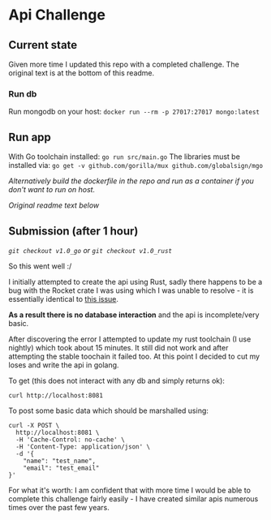 # Api Challenge

## Current state
Given more time I updated this repo with a completed challenge. The original text is at the bottom of this readme.

### Run db
Run mongodb on your host:
`docker run --rm -p 27017:27017 mongo:latest`

## Run app
With Go toolchain installed:
`go run src/main.go`
The libraries must be installed via:
`go get -v github.com/gorilla/mux github.com/globalsign/mgo`

_Alternatively build the dockerfile in the repo and run as a container if you don't want to run on host._

*_Original readme text below_*

## Submission (after 1 hour)
_`git checkout v1.0_go` or `git checkout v1.0_rust`_

So this went well :/

I initially attempted to create the api using Rust, sadly there happens to be a bug with the Rocket crate I was using which I was unable to resolve - it is essentially identical to [this issue](https://github.com/SergioBenitez/Rocket/issues/235).

**As a result there is no database interaction** and the api is incomplete/very basic.

After discovering the error I attempted to update my rust toolchain (I use nightly) which took about 15 minutes. It still did not work and after attempting the stable toochain it failed too. At this point I decided to cut my loses and write the api in golang.

To get (this does not interact with any db and simply returns ok):
```
curl http://localhost:8081
```

To post some basic data which should be marshalled using:
```
curl -X POST \
  http://localhost:8081 \
  -H 'Cache-Control: no-cache' \
  -H 'Content-Type: application/json' \
  -d '{
	"name": "test_name",
	"email": "test_email"
}'
```

For what it's worth: I am confident that with more time I would be able to complete this challenge fairly easily - I have created similar apis numerous times over the past few years.